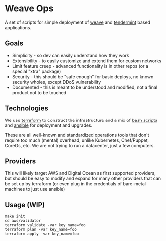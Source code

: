 # Weave Ops

A set of scripts for simple deployment of [weave](https://github.com/iov-one/weave) and 
[tendermint](https://github.com/tendermint/tendermint) based applications.

## Goals

* Simplicity - so dev can easily understand how they work
* Extensibility - to easily customize and extend them for custom networks
* Limit feature creep - advanced functionality is in other repos (or a special "xtra" package)
* Security - this should be "safe enough" for basic deploys, no known security wholes, except DDoS vulnerability
* Documented - this is meant to be understood and modified, not a final product not to be touched

## Technologies

We use [terraform](https://www.terraform.io/) to construct the infrastructure
and a mix of [bash scripts](https://www.gnu.org/software/bash/) and
[ansible](https://www.ansible.com/) for deployment and upgrades.

These are all well-known and standardized operations tools that don't require too much (mental) overhead,
unlike Kubernetes, Chef/Puppet, CoreOs, etc. We are not trying to run a datacenter, just a few computers.

## Providers

This will likely target AWS and Digital Ocean as first supported providers, but should be easy to modify
and expand for many other providers that can be set up by terraform (or even plug in the credentials of
bare-metal machines to just use ansible)

## Usage (WIP)

```shell
make init
cd aws/validator
terraform validate -var key_name=foo
terraform plan -var key_name=foo
terraform apply -var key_name=foo
```